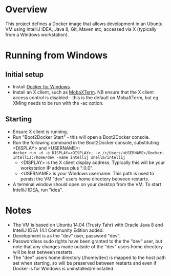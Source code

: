 # Overview

This project defines a Docker image that allows development in an Ubuntu VM using IntelliJ IDEA, Java 8, Git, Maven etc,
accessed via X (typically from a Windows workstation).

# Running from Windows

## Initial setup

- Install [Docker for Windows](https://docs.docker.com/installation/windows/).
- Install an X client, such as [MobaXTerm](http://mobaxterm.mobatek.net/). NB ensure that the X client access control
is disabled - this is the default on MobaXTerm, but eg XMing needs to be run with the -ac option.

## Starting

- Ensure X client is running.
- Run "Boot2Docker Start" - this will open a Boot2Docker console.
- Run the following command in the Boot2Docker console, substituting &lt;DISPLAY&gt; and &lt;USERNAME&gt;:<br/>
`docker run -d -e DISPLAY=<DISPLAY>; -v /c/Users/<USERNAME>/Docker-IntelliJ:/home/dev -name intellij snellm/intellij`
  - &lt;DISPLAY&gt; is the X client display address. Typically this will be your workstation IP address plus ":0.0".
  - &lt;USERNAME&gt; is your Windows username. This path is used to persist the VM "dev" users home directory between
  restarts.
- A terminal window should open on your desktop from the VM. To start IntelliJ IDEA, run "idea".

# Notes

- The VM is based on Ubuntu 14.04 (Trusty Tahr) with Oracle Java 8 and IntelliJ IDEA 14.1 Community Edition added.
- Development is as the "dev" user, password "dev".
- Passwordless sudo rights have been granted to the the "dev" user, but note that any changes made outside of the "dev"
users home directory will be lost between restarts.
- The "dev" users home directory (/home/dev) is mapped to the host path set when starting, so will be preserved between
restarts and even if Docker is for Windows is uninstalled/reinstalled.
